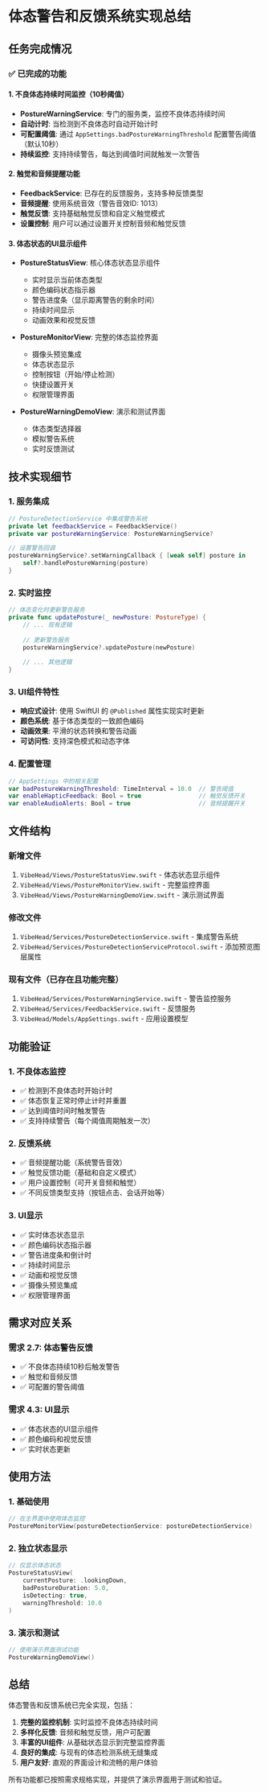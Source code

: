 # 体态警告和反馈系统实现总结

## 任务完成情况

### ✅ 已完成的功能

#### 1. 不良体态持续时间监控（10秒阈值）
- **PostureWarningService**: 专门的服务类，监控不良体态持续时间
- **自动计时**: 当检测到不良体态时自动开始计时
- **可配置阈值**: 通过 `AppSettings.badPostureWarningThreshold` 配置警告阈值（默认10秒）
- **持续监控**: 支持持续警告，每达到阈值时间就触发一次警告

#### 2. 触觉和音频提醒功能
- **FeedbackService**: 已存在的反馈服务，支持多种反馈类型
- **音频提醒**: 使用系统音效（警告音效ID: 1013）
- **触觉反馈**: 支持基础触觉反馈和自定义触觉模式
- **设置控制**: 用户可以通过设置开关控制音频和触觉反馈

#### 3. 体态状态的UI显示组件
- **PostureStatusView**: 核心体态状态显示组件
  - 实时显示当前体态类型
  - 颜色编码状态指示器
  - 警告进度条（显示距离警告的剩余时间）
  - 持续时间显示
  - 动画效果和视觉反馈

- **PostureMonitorView**: 完整的体态监控界面
  - 摄像头预览集成
  - 体态状态显示
  - 控制按钮（开始/停止检测）
  - 快捷设置开关
  - 权限管理界面

- **PostureWarningDemoView**: 演示和测试界面
  - 体态类型选择器
  - 模拟警告系统
  - 实时反馈测试

## 技术实现细节

### 1. 服务集成
```swift
// PostureDetectionService 中集成警告系统
private let feedbackService = FeedbackService()
private var postureWarningService: PostureWarningService?

// 设置警告回调
postureWarningService?.setWarningCallback { [weak self] posture in
    self?.handlePostureWarning(posture)
}
```

### 2. 实时监控
```swift
// 体态变化时更新警告服务
private func updatePosture(_ newPosture: PostureType) {
    // ... 现有逻辑
    
    // 更新警告服务
    postureWarningService?.updatePosture(newPosture)
    
    // ... 其他逻辑
}
```

### 3. UI组件特性
- **响应式设计**: 使用 SwiftUI 的 `@Published` 属性实现实时更新
- **颜色系统**: 基于体态类型的一致颜色编码
- **动画效果**: 平滑的状态转换和警告动画
- **可访问性**: 支持深色模式和动态字体

### 4. 配置管理
```swift
// AppSettings 中的相关配置
var badPostureWarningThreshold: TimeInterval = 10.0  // 警告阈值
var enableHapticFeedback: Bool = true                // 触觉反馈开关
var enableAudioAlerts: Bool = true                   // 音频提醒开关
```

## 文件结构

### 新增文件
1. `VibeHead/Views/PostureStatusView.swift` - 体态状态显示组件
2. `VibeHead/Views/PostureMonitorView.swift` - 完整监控界面
3. `VibeHead/Views/PostureWarningDemoView.swift` - 演示测试界面

### 修改文件
1. `VibeHead/Services/PostureDetectionService.swift` - 集成警告系统
2. `VibeHead/Services/PostureDetectionServiceProtocol.swift` - 添加预览图层属性

### 现有文件（已存在且功能完整）
1. `VibeHead/Services/PostureWarningService.swift` - 警告监控服务
2. `VibeHead/Services/FeedbackService.swift` - 反馈服务
3. `VibeHead/Models/AppSettings.swift` - 应用设置模型

## 功能验证

### 1. 不良体态监控
- ✅ 检测到不良体态时开始计时
- ✅ 体态恢复正常时停止计时并重置
- ✅ 达到阈值时间时触发警告
- ✅ 支持持续警告（每个阈值周期触发一次）

### 2. 反馈系统
- ✅ 音频提醒功能（系统警告音效）
- ✅ 触觉反馈功能（基础和自定义模式）
- ✅ 用户设置控制（可开关音频和触觉）
- ✅ 不同反馈类型支持（按钮点击、会话开始等）

### 3. UI显示
- ✅ 实时体态状态显示
- ✅ 颜色编码状态指示器
- ✅ 警告进度条和倒计时
- ✅ 持续时间显示
- ✅ 动画和视觉反馈
- ✅ 摄像头预览集成
- ✅ 权限管理界面

## 需求对应关系

### 需求 2.7: 体态警告反馈
- ✅ 不良体态持续10秒后触发警告
- ✅ 触觉和音频反馈
- ✅ 可配置的警告阈值

### 需求 4.3: UI显示
- ✅ 体态状态的UI显示组件
- ✅ 颜色编码和视觉反馈
- ✅ 实时状态更新

## 使用方法

### 1. 基础使用
```swift
// 在主界面中使用体态监控
PostureMonitorView(postureDetectionService: postureDetectionService)
```

### 2. 独立状态显示
```swift
// 仅显示体态状态
PostureStatusView(
    currentPosture: .lookingDown,
    badPostureDuration: 5.0,
    isDetecting: true,
    warningThreshold: 10.0
)
```

### 3. 演示和测试
```swift
// 使用演示界面测试功能
PostureWarningDemoView()
```

## 总结

体态警告和反馈系统已完全实现，包括：

1. **完整的监控机制**: 实时监控不良体态持续时间
2. **多样化反馈**: 音频和触觉反馈，用户可配置
3. **丰富的UI组件**: 从基础状态显示到完整监控界面
4. **良好的集成**: 与现有的体态检测系统无缝集成
5. **用户友好**: 直观的界面设计和流畅的用户体验

所有功能都已按照需求规格实现，并提供了演示界面用于测试和验证。